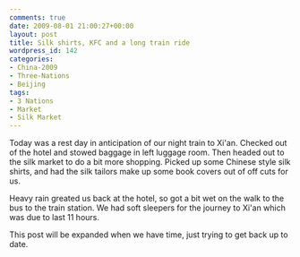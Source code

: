 ```yaml
---
comments: true
date: 2009-08-01 21:00:27+00:00
layout: post
title: Silk shirts, KFC and a long train ride
wordpress_id: 142
categories:
- China-2009
- Three-Nations
- Beijing
tags:
- 3 Nations
- Market
- Silk Market
---
```


Today was a rest day in anticipation of our night train to Xi'an. Checked out of the hotel and stowed baggage in left luggage room. Then headed out to the silk market to do a bit more shopping. Picked up some Chinese style silk shirts, and had the silk tailors make up some book covers out of off cuts for us.

Heavy rain greated us back at the hotel, so got a bit wet on the walk to the bus to the train station. We had soft sleepers for the journey to Xi'an which was due to last 11 hours.

This post will be expanded when we have time, just trying to get back up to date.
